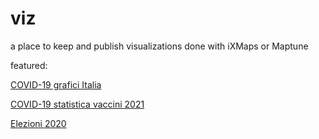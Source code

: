 # viz

a place to keep and publish visualizations done with iXMaps or Maptune

featured:

[COVID-19 grafici Italia](https://gjrichter.github.io/viz/COVID-19/dashboard/COVID_dashboard_italy/index.html)

[COVID-19 statistica vaccini 2021](https://gjrichter.github.io/viz/COVID-19/gallery/Vaccini/)





[Elezioni 2020](https://gjrichter.github.io/viz/Elezioni)

